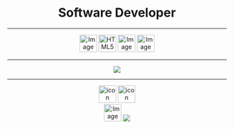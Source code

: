 <h1 align="center">Software Developer</h1>
<hr>
<div align="center">
        <img src="https://avatars.githubusercontent.com/u/20243897?s=200&v=4" alt="Image ADVPL TOTVS" width="40px">
        <img src="https://camo.githubusercontent.com/da7acacadecf91d6dc02efcd2be086bb6d78ddff19a1b7a0ab2755a6fda8b1e9/68747470733a2f2f63646e2e6a7364656c6976722e6e65742f67682f64657669636f6e732f64657669636f6e2f69636f6e732f68746d6c352f68746d6c352d6f726967696e616c2e737667" alt="HTML5" width="40px">
        <img src="https://camo.githubusercontent.com/2e496d4bfc6f753ddca87b521ce95c88219f77800212ffa6d4401ad368c82170/68747470733a2f2f63646e2e6a7364656c6976722e6e65742f67682f64657669636f6e732f64657669636f6e2f69636f6e732f637373332f637373332d6f726967696e616c2e737667" alt="Image Css3" width="40px">
        <img src="https://camo.githubusercontent.com/cdd289ae72f33665800bc6a63936d5afa0454214d520945780894151112a055f/68747470733a2f2f63646e2e6a7364656c6976722e6e65742f67682f64657669636f6e732f64657669636f6e2f69636f6e732f6669676d612f6669676d612d6f726967696e616c2e737667" alt="Image Figma" width="40px">
</div>  
<hr>
<div align="center">
        <img src= "https://github-readme-stats.vercel.app/api/top-langs/?username=viniciusdmorais&layout=compact&langs_count=7&theme=github_dark">
</div>
 
<div align="center"> 
        <hr>
        <a href="https://www.linkedin.com/in/viniciusdemoraismendes" target="_blank"><img src="https://cdn-icons-png.flaticon.com/512/3992/3992606.png" alt="icon linkedin" width="40px"></a>
        <a href="https://www.instagram.com/_vinymorais_" target="_blank"><img src="https://cdn-icons-png.flaticon.com/512/2111/2111463.png" alt="icon instagram" width="40px"></a>
</div>
        <div align="center">
                <img                            src="https://camo.githubusercontent.com/6c8e86dfc77346d4388b8e064db73017a210f18e2cd18e74779ea34f2d630f4a/68747470733a2f2f63646e2e6a7364656c6976722e6e65742f67682f64657669636f6e732f64657669636f6e2f69636f6e732f6769746875622f6769746875622d6f726967696e616c2e737667" alt="Image GitHub" width="40px">                
                <img src="https://komarev.com/ghpvc/?username=viniciusdmoais&label=PROFILE+VIEWS">
        </div>

